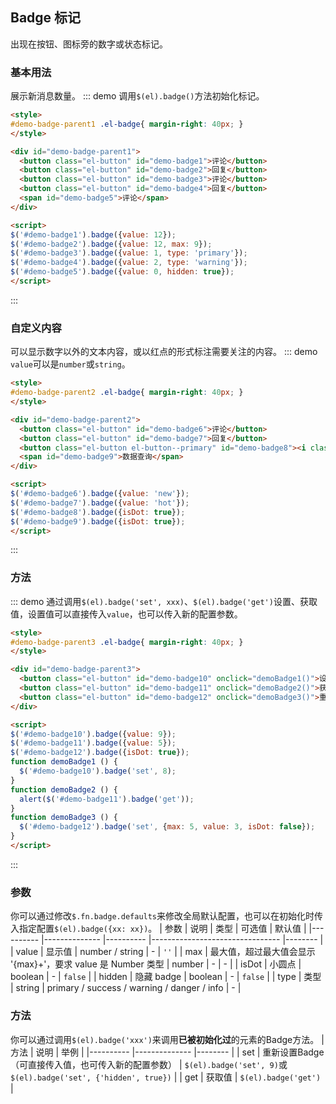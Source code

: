 ## Badge 标记
出现在按钮、图标旁的数字或状态标记。

### 基本用法
展示新消息数量。
::: demo 调用`$(el).badge()`方法初始化标记。

```html
<style>
#demo-badge-parent1 .el-badge{ margin-right: 40px; }
</style>

<div id="demo-badge-parent1">
  <button class="el-button" id="demo-badge1">评论</button>
  <button class="el-button" id="demo-badge2">回复</button>
  <button class="el-button" id="demo-badge3">评论</button>
  <button class="el-button" id="demo-badge4">回复</button>
  <span id="demo-badge5">评论</span>
</div>

<script>
$('#demo-badge1').badge({value: 12});
$('#demo-badge2').badge({value: 12, max: 9});
$('#demo-badge3').badge({value: 1, type: 'primary'});
$('#demo-badge4').badge({value: 2, type: 'warning'});
$('#demo-badge5').badge({value: 0, hidden: true});
</script>
```
:::

### 自定义内容
可以显示数字以外的文本内容，或以红点的形式标注需要关注的内容。
::: demo `value`可以是`number`或`string`。

```html
<style>
#demo-badge-parent2 .el-badge{ margin-right: 40px; }
</style>

<div id="demo-badge-parent2">
  <button class="el-button" id="demo-badge6">评论</button>
  <button class="el-button" id="demo-badge7">回复</button>
  <button class="el-button el-button--primary" id="demo-badge8"><i class="el-icon-share"></i></button>
  <span id="demo-badge9">数据查询</span>
</div>

<script>
$('#demo-badge6').badge({value: 'new'});
$('#demo-badge7').badge({value: 'hot'});
$('#demo-badge8').badge({isDot: true});
$('#demo-badge9').badge({isDot: true});
</script>
```
:::

### 方法
::: demo 通过调用`$(el).badge('set', xxx)`、`$(el).badge('get')`设置、获取值，设置值可以直接传入`value`，也可以传入新的配置参数。

```html
<style>
#demo-badge-parent3 .el-badge{ margin-right: 40px; }
</style>

<div id="demo-badge-parent3">
  <button class="el-button" id="demo-badge10" onclick="demoBadge1()">设置值</button>
  <button class="el-button" id="demo-badge11" onclick="demoBadge2()">获取值</button>
  <button class="el-button" id="demo-badge12" onclick="demoBadge3()">重新设置</button>
</div>

<script>
$('#demo-badge10').badge({value: 9});
$('#demo-badge11').badge({value: 5});
$('#demo-badge12').badge({isDot: true});
function demoBadge1 () {
  $('#demo-badge10').badge('set', 8);
}
function demoBadge2 () {
  alert($('#demo-badge11').badge('get'));
}
function demoBadge3 () {
  $('#demo-badge12').badge('set', {max: 5, value: 3, isDot: false});
}
</script>
```
:::

### 参数
你可以通过修改`$.fn.badge.defaults`来修改全局默认配置，也可以在初始化时传入指定配置`$(el).badge({xx: xx})`。
| 参数      | 说明          | 类型      | 可选值                           | 默认值  |
|---------- |-------------- |---------- |--------------------------------  |-------- |
| value | 显示值 | number / string | - | `''` |
| max | 最大值，超过最大值会显示 '{max}+'，要求 value 是 Number 类型 | number | - | - |
| isDot | 小圆点 | boolean | - | `false` |
| hidden | 隐藏 badge | boolean | - | `false` |
| type | 类型 | string | primary / success / warning / danger / info | - |

### 方法
你可以通过调用`$(el).badge('xxx')`来调用**已被初始化过**的元素的Badge方法。
| 方法      | 说明          | 举例  |
|---------- |-------------- |-------- |
| set | 重新设置Badge（可直接传入值，也可传入新的配置参数） | `$(el).badge('set', 9)`或`$(el).badge('set', {'hidden', true})` |
| get | 获取值 | `$(el).badge('get')` |

